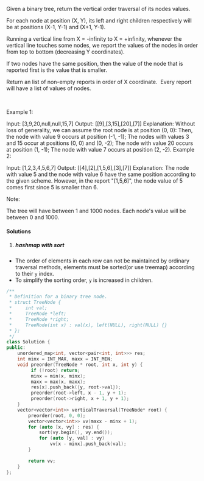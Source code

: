 Given a binary tree, return the vertical order traversal of its nodes values.

For each node at position (X, Y), its left and right children respectively will be at positions (X-1, Y-1) and (X+1, Y-1).

Running a vertical line from X = -infinity to X = +infinity, whenever the vertical line touches some nodes, we report the values of the nodes in order from top to bottom (decreasing Y coordinates).

If two nodes have the same position, then the value of the node that is reported first is the value that is smaller.

Return an list of non-empty reports in order of X coordinate.  Every report will have a list of values of nodes.

 

Example 1:



Input: [3,9,20,null,null,15,7]
Output: [[9],[3,15],[20],[7]]
Explanation: 
Without loss of generality, we can assume the root node is at position (0, 0):
Then, the node with value 9 occurs at position (-1, -1);
The nodes with values 3 and 15 occur at positions (0, 0) and (0, -2);
The node with value 20 occurs at position (1, -1);
The node with value 7 occurs at position (2, -2).
Example 2:



Input: [1,2,3,4,5,6,7]
Output: [[4],[2],[1,5,6],[3],[7]]
Explanation: 
The node with value 5 and the node with value 6 have the same position according to the given scheme.
However, in the report "[1,5,6]", the node value of 5 comes first since 5 is smaller than 6.
 

Note:

The tree will have between 1 and 1000 nodes.
Each node's value will be between 0 and 1000.

#### Solutions

1. ##### hashmap with sort

- The order of elements in each row can not be maintained by ordinary traversal methods, elements must be sorted(or use treemap) according to their `y` index.
- To simplify the sorting order, `y` is increased in children.

```cpp
/**
 * Definition for a binary tree node.
 * struct TreeNode {
 *     int val;
 *     TreeNode *left;
 *     TreeNode *right;
 *     TreeNode(int x) : val(x), left(NULL), right(NULL) {}
 * };
 */
class Solution {
public:
    unordered_map<int, vector<pair<int, int>>> res;
    int minx = INT_MAX, maxx = INT_MIN;
    void preorder(TreeNode * root, int x, int y) {
         if (!root) return;
         minx = min(x, minx);
         maxx = max(x, maxx);
         res[x].push_back({y, root->val});
         preorder(root->left, x - 1, y + 1);
         preorder(root->right, x + 1, y + 1);
    }
    vector<vector<int>> verticalTraversal(TreeNode* root) {
        preorder(root, 0, 0);
        vector<vector<int>> vv(maxx - minx + 1);
        for (auto [x, vy] : res) {
            sort(vy.begin(), vy.end());
            for (auto [y, val] : vy)
                vv[x - minx].push_back(val);
        }
        
        return vv;
    }
};
```